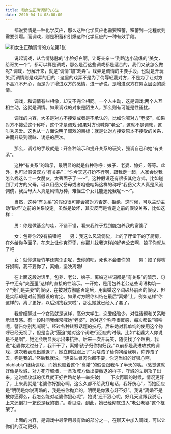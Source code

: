 ```yaml
---
title: 和女生正确调情的方法
date: 2020-04-14 08:00:00
---
```




　　都说爱情是一种化学反应，那么这种化学反应也需要积蓄，积蓄到一定程度则需要引爆。而调戏，则是积蓄和引爆这种化学反应的一种有效手段。

![和女生正确调情的方法第1张](/img/15843faf62108a2ba454c75989ef1370.jpg)

　　说起调戏，从含情脉脉的“小脸好白啊，让哥亲亲～”到路边小流氓的“美女，给哥笑一个”，都可以算是调戏，那么是否这些调戏都是适合的，我们又该怎么做呢? 调戏，分解开来，就是“调情”加“戏弄”。戏弄是调情的主要手段，也就是开玩笑;而调情则是戏弄的目的：这里的戏弄不是为了侮辱轻蔑对方，不是为了让对方不高兴不开心，而是为了增进双方的感情，进一步说，是增进双方在男女层面的感情。

　　调戏，和调情有些相像，却又不完全相同。一个人主动，这是调戏;两个人互相主动，这就是调情。如果调戏的对象是陌生人，那么则有可能是性骚扰。

　　调戏的内容，大多是对方不接受或者是不承认的，比如你喊对方“老婆”，如果对方不接受这个称呼，这个才是调戏;如果对方也喊你“老公”，这就不是调戏，这叫秀恩爱。这也从一方面说明了调戏的目标：就是让对方接受原本不接受的关系，进而升级到暧昧、诱惑的层次。

　　那么，调戏的手段就是：开各种暗示和提升关系的玩笑，强调自己和她“有关系”。

　　这种“有关系”的暗示，最明显的就是各种称呼：娘子、老婆、媳妇，等等。此外，也可以假设双方“有关系”：“你今天这打扮不行啊，跟我走一起，人家会说我怎么找这么土一女朋友，太丢面子了～～”。这种假设还有很多其他方式，比如碰到了对方的父母，可以用岳父岳母或者咱爸咱妈这样的称呼“我岳父大人真是风流倜傥，我岳母大人真是风情万种，难怪生个女儿能迷死我呢～～”。

　　当然，这种“有关系”的假设很可能会被对方否定、拒绝，这时候，可以主动主动“破坏”之前的关系设定。虽然是破坏，其实反而是肯定之前的假设关系，比如这样：

　　男：你是做基金的哇，不错不错，看来我终于找到能包养我的富婆了

　　女：包养你?没有搞错吧　　男：我这么风流倜傥，上的了厅堂下的了厨房，在外给你争面子，在床上让你爽歪歪，你那儿找我这样的好老公去啊，娘子你就从了吧

　　女：就你这瘦竹竿还爽歪歪呢，去你的吧，死也不会要你的　　男：娘子你嘴好损啊，我不要你了，离婚，坚决离婚!

　　在上面这段对话里，包养、老公、娘子、离婚这些词都是“有关系”的暗示，句子中还有“爽歪歪”这样的直接的性暗示。一开始，是用包养老公这些词语构筑一个“我们是夫妻”的假设，在被对方彻底否定后，用离婚这个词破坏前面的假设，但是实际却是对前面假设的肯定。如果对方跟你纠结在最后“离婚”上，例如这样“你这样的，离了更好，以后别找我来啦”，那么她就已经入了套了。

　　我曾经聊过一个女孩就是这样，高分大学生，恋爱经验少，对性话题和关系暗示很反感。有一段时间我经常喊她“老婆”，她对这个称呼很反感，每次都说“喊啥呢，警告你别乱喊啊”。经过各种转移话题的技巧，后来她对我单纯的使用这个称呼已经无视了，但是当我“逼迫”她对这个词进行回应的时候，比如“老婆大人你说是不是啊”，她还会明显表示出来抗拒。后来一次开玩笑，随便找了个理由，我说“老婆你太过分了，我不干了，离婚!孩子归你狗归我。”以前都是我进攻式的调戏，这次我表现出撤退了，她立刻就跟上了“为啥孩子给你狗给我啊，你养孩子去，狗是我的。”然后我就说，“连亲生骨肉你都不要，你这当妈的好狠心啊，blablabla”继续调戏，而她也顺着这个“离婚”的假设跟我斗了半天的嘴。(感觉这就好像是攻城，对方死守城墙，一旦攻城方做出要撤退的样子，守城的立刻攻了出来，这时候攻城的伏兵就正好拦路劫杀一举突破) 　　下次再聊的时候，情况更好了，上来我就是“老婆你好狠心啊，这么久都不给我打电话，我好伤心”，而她回应是“明明是你说离婚的，我是被你抛弃的，明明是你狠心好不好”。我说“离婚不是被你逼得么，我怎么能对老婆你狠心呢”，她说“还不狠心呢，好几天没跟我说话，上来还倒打一耙说是我的错，”。看见没，到此，她已经彻底进入“老公老婆”这个框架了。

　　上面的内容，是调戏中最常用最有效的部分之一，在聊天中加入调戏，可以让你们的互动更好。